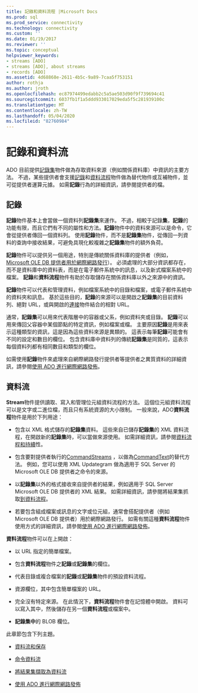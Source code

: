 ```yaml
---
title: 記錄和資料流程 |Microsoft Docs
ms.prod: sql
ms.prod_service: connectivity
ms.technology: connectivity
ms.custom: ''
ms.date: 01/19/2017
ms.reviewer: ''
ms.topic: conceptual
helpviewer_keywords:
- streams [ADO]
- streams [ADO], about streams
- records [ADO]
ms.assetid: 4d68868e-2611-4b5c-9a89-7caa5f753151
author: rothja
ms.author: jroth
ms.openlocfilehash: ec87974499edabb2c5a5ae503d90f9f739694c41
ms.sourcegitcommit: 6037fb1f1a5ddd933017029eda5f5c281939100c
ms.translationtype: MT
ms.contentlocale: zh-TW
ms.lasthandoff: 05/04/2020
ms.locfileid: "82760984"
---
```

# <a name="records-and-streams"></a>記錄和資料流
ADO 目前提供[記錄集](../../../ado/reference/ado-api/recordset-object-ado.md)物件做為存取資料來源（例如關係資料庫）中資訊的主要方法。 不過，某些提供者會支援[記錄](../../../ado/reference/ado-api/record-object-ado.md)和[資料流程](../../../ado/reference/ado-api/stream-object-ado.md)物件做為替代物件或互補物件，並可從提供者運算元據。 如需**記錄**行為的詳細資訊，請參閱提供者的檔。  
  
## <a name="records"></a>記錄  
 **記錄**物件基本上會當做一個資料列**記錄集**來運作。 不過，相較于記錄**集**，**記錄**的功能有限，而且它們有不同的屬性和方法。**記錄**物件中的資料來源可以是命令，它會從提供者傳回一個資料列。 使用**記錄**物件，而不是**記錄集**物件，從傳回一列資料的查詢中接收結果，可避免具現化較複雜之**記錄集**物件的額外負荷。  
  
 **記錄**物件可以提供另一個用途，特別是傳統關係資料庫的提供者（例如， [Microsoft OLE DB 提供者用於網際網路發行](../../../ado/guide/appendixes/microsoft-ole-db-provider-for-internet-publishing.md)）。 必須處理的大部分資訊都存在，而不是資料庫中的資料表，而是在電子郵件系統中的訊息，以及新式檔案系統中的檔案。 **記錄**和**資料流程**物件有助於存取儲存在關係資料庫以外之來源中的資訊。  
  
 **記錄**物件可以代表和管理資料，例如檔案系統中的目錄和檔案，或電子郵件系統中的資料夾和訊息。 基於這些目的，**記錄**的來源可以是開啟之**記錄集**的目前資料列、絕對 URL，或與開啟的[連接](../../../ado/reference/ado-api/connection-object-ado.md)物件結合的相對 URL。  
  
 通常，**記錄集**可以用來代表階層中的容器或父系，例如資料夾或目錄。 **記錄**可以用來傳回父容器中某個節點的特定資訊，例如檔案或檔。 主要原因**記錄**是用來表示這種類型的資訊，這是因為這些資料來源是異類的。 這表示每筆**記錄**可能會有不同的設定和數目的欄位。 包含資料庫中資料列的傳統**記錄集**是同質的，這表示每個資料列都有相同數目和類型的欄位。  
  
 如需使用**記錄**物件來處理來自網際網路發行提供者等提供者之異質資料的詳細資訊，請參閱[使用 ADO 進行網際網路發佈](../../../ado/guide/data/using-ado-for-internet-publishing.md)。  
  
## <a name="streams"></a>資料流  
 **Stream**物件提供讀取、寫入和管理位元組資料流程的方法。 這個位元組資料流程可以是文字或二進位檔，而且只有系統資源的大小限制。 一般來說，ADO**資料流程**物件是用於下列用途：  
  
-   包含以 XML 格式儲存的**記錄集**資料。 這些來自已儲存**記錄集**的 XML 資料流程，在開啟新的**記錄集**時，可以當做來源使用。 如需詳細資訊，請參閱[資料流程和持續](../../../ado/guide/data/streams-and-persistence.md)性。  
  
-   包含要對提供者執行的[CommandStreams](../../../ado/reference/ado-api/commandstream-property-ado.md) ，以做為[CommandText](../../../ado/reference/ado-api/commandtext-property-ado.md)的替代方法。 例如，您可以使用 XML Updategram 做為適用于 SQL Server 的 Microsoft OLE DB 提供者之命令的來源。  
  
-   以**記錄集**以外的格式接收來自提供者的結果，例如適用于 SQL Server Microsoft OLE DB 提供者的 XML 結果。 如需詳細資訊，請參閱將結果集抓取[到資料流程](../../../ado/guide/data/retrieving-resultsets-into-streams.md)。  
  
-   若要包含組成檔案或訊息的文字或位元組，通常會搭配提供者（例如 Microsoft OLE DB 提供者）用於網際網路發行。 如需有關這種**資料流程**物件使用方式的詳細資訊，請參閱[使用 ADO 進行網際網路發佈](../../../ado/guide/data/using-ado-for-internet-publishing.md)。  
  
 **資料流程**物件可以在上開啟：  
  
-   以 URL 指定的簡單檔案。  
  
-   包含**資料流程**物件之**記錄**或**記錄集**的欄位。  
  
-   代表目錄或複合檔案的**記錄**或**記錄集**物件的預設資料流程。  
  
-   資源欄位，其中包含簡單檔案的 URL。  
  
-   完全沒有特定來源。 在此情況下，**資料流程**物件會在記憶體中開啟。 資料可以寫入其中，然後儲存在另一個**資料流程**或檔案中。  
  
-   **記錄集中**的 BLOB 欄位。  
  
 此章節包含下列主題。  
  
-   [資料流和保存](../../../ado/guide/data/streams-and-persistence.md)  
  
-   [命令資料流](../../../ado/guide/data/command-streams.md)  
  
-   [將結果集擷取為資料流](../../../ado/guide/data/retrieving-resultsets-into-streams.md)  
  
-   [使用 ADO 進行網際網路發佈](../../../ado/guide/data/using-ado-for-internet-publishing.md)

